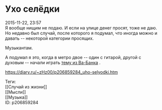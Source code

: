 Ухо селёдки
============

   
 2015-11-22, 23:57   
  Я вообще нищим не подаю. И если на улице денег просят, тоже не даю. Но недавно был случай, после которого я подумал, что иногда можно и давать -- некоторой категории просящих.   
   
 Музыкантам.   
   
 А подумал я это, когда в метро двое -- один с гитарой, другой с духовым -- начали играть  [тему из Ва-Банка](https://www.youtube.com/watch?v=3EvXMs_NVs4)  .   
    
 <https://diary.ru/~zHz00/p206859284_uho-selyodki.htm>   
   
 Теги:   
 [[Случай из жизни]]   
 [[Мысли]]   
 [[Музыка]]   
 ID: p206859284